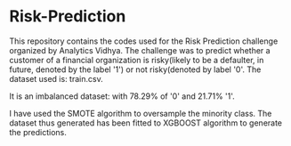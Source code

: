 # Risk-Prediction

This repository contains the codes used for the Risk Prediction challenge organized by Analytics Vidhya. The challenge was to predict whether a customer of a financial organization is risky(likely to be a defaulter, in future, denoted by the label '1') or not risky(denoted by label '0'. The dataset used is:  train.csv. 

It is an imbalanced dataset: with 78.29% of '0' and 21.71% '1'.

I have used the SMOTE algorithm to oversample the minority class. The dataset thus generated has been fitted to XGBOOST algorithm to generate the predictions.
